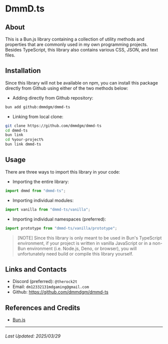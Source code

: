 # DmmD.ts

## About
This is a Bun.js library containing a collection of utility methods and properties that are commonly used in my own
programming projects. Besides TypeScript, this library also contains various CSS, JSON, and text files.

## Installation
Since this library will not be available on npm, you can install this package directly from Github using either of the
two methods below:

- Adding directly from Github repository:

```sh
bun add github:dmmdgm/dmmd-ts
```

- Linking from local clone:

```sh
git clone https://github.com/dmmdgm/dmmd-ts
cd dmmd-ts
bun link
cd %your-project%
bun link dmmd-ts
```

## Usage
There are three ways to import this library in your code:

- Importing the entire library:

```ts
import dmmd from "dmmd-ts";
```

- Importing individual modules:

```ts
import vanilla from "dmmd-ts/vanilla";
```

- Importing individual namespaces (preferred):

```ts
import prototype from "dmmd-ts/vanilla/prototype";
```

> [NOTE]
> Since this library is only meant to be used in Bun's TypeScript environment, if your project is written in vanilla
> JavaScript or in a non-Bun environment (i.e. Node.js, Deno, or browser), you will unfortunately need build or compile
> this library yourself.

## Links and Contacts
- Discord (preferred): `@therock2t`
- Email: `dm12332131mdgaming@gmail.com`
- Github: https://github.com/dmmdgm/dmmd-ts

## References and Credits
- [Bun.js](https://bun.sh/)

---

###### Last Updated: 2025/03/29
